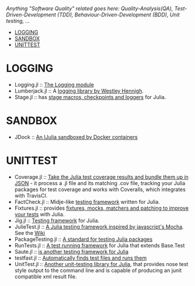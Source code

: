 *Anything "Software Quality" related goes here: Quality-Analysis(QA), Test-Driven-Development (TDD), Behaviour-Driven-Development (BDD), Unit testing, ...*

* [LOGGING](#logging)
* [SANDBOX](#sandbox)
* [UNITTEST](#unittest)


# LOGGING
* Logging.jl :: [The Logging module](https://github.com/kmsquire/Logging.jl)
* Lumberjack.jl :: A [logging library by Westley Hennigh](https://github.com/forio/Lumberjack.jl).
* Stage.jl :: has [stage macros, checkpoints and loggers](https://github.com/saltpork/Stage.jl) for Julia.


# SANDBOX
* JDock :: [An IJulia sandboxed by Docker containers](https://github.com/amitmurthy/JDock)


# UNITTEST 
* Coverage.jl :: [Take the Julia test coverage results and bundle them up in JSON](https://github.com/IainNZ/Coverage.jl) - it process a .jl file and its matching .cov file, tracking your Julia packages for test coverage and works with Coveralls, which integrates with TravisCI.
* FactCheck.jl :: Midje-like [testing framework](https://github.com/zachallaun/FactCheck.jl) written for Julia.
* Fixtures.jl :: provides [fixtures, mocks, matchers and patching to improve your tests](https://github.com/burrowsa/Fixtures.jl) with Julia.
* Jig.jl :: [Testing framework](https://github.com/milktrader/Jig.jl) for Julia.
* JulieTest.jl :: [A Julia testing framework inspired by javascript's Mocha](https://github.com/arypurnomoz/JulieTest.jl). See the [Wiki](https://github.com/arypurnomoz/JulieTest.jl/wiki)
* PackageTesting.jl :: [A standard for testing Julia packages](https://github.com/johnmyleswhite/PackageTesting.jl)
* RunTests.jl :: [A test running framework](https://github.com/burrowsa/RunTests.jl) for Julia that extends Base.Test
* Saute.jl :: [is another testing framework for Julia](https://github.com/milktrader/Saute.jl)
* testfast.jl :: [Automatically finds test files and runs them](https://github.com/Veraticus/testfast.jl)
* UnitTest.jl :: [Another unit-testing library for Julia](https://github.com/analyzere/UnitTest.jl), that provides nose test style output to the command line and is capable of producing an junit compatible xml result file.

